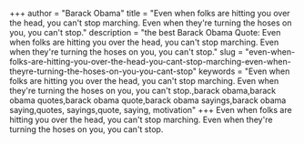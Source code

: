 +++
author = "Barack Obama"
title = "Even when folks are hitting you over the head, you can't stop marching. Even when they're turning the hoses on you, you can't stop."
description = "the best Barack Obama Quote: Even when folks are hitting you over the head, you can't stop marching. Even when they're turning the hoses on you, you can't stop."
slug = "even-when-folks-are-hitting-you-over-the-head-you-cant-stop-marching-even-when-theyre-turning-the-hoses-on-you-you-cant-stop"
keywords = "Even when folks are hitting you over the head, you can't stop marching. Even when they're turning the hoses on you, you can't stop.,barack obama,barack obama quotes,barack obama quote,barack obama sayings,barack obama saying,quotes, sayings,quote, saying, motivation"
+++
Even when folks are hitting you over the head, you can't stop marching. Even when they're turning the hoses on you, you can't stop.
